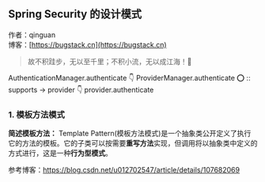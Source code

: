 ## Spring Security 的设计模式

作者：qinguan
<br/>博客：[https://bugstack.cn](https://bugstack.cn)

> 故不积跬步，无以至千里；不积小流，无以成江海！🌻


AuthenticationManager.authenticate
👇
ProviderManager.authenticate
⭕ :: supports -> provider 
👇
provider.authenticate

### 1. 模板方法模式

**简述模板方法：**
Template Pattern(模板方法模式)是一个抽象类公开定义了执行它的方法的模板。它的子类可以按需要**重写方法**实现，但调用将以抽象类中定义的方式进行，这是一种**行为型模式**。
















参考博客：https://blog.csdn.net/u012702547/article/details/107682069

















